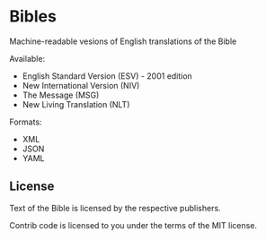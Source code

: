 Bibles
======

Machine-readable vesions of English translations of the Bible

Available:

* English Standard Version (ESV) - 2001 edition
* New International Version (NIV)
* The Message (MSG)
* New Living Translation (NLT)

Formats:

* XML
* JSON
* YAML

License
-------

Text of the Bible is licensed by the respective publishers.

Contrib code is licensed to you under the terms of the MIT license.
